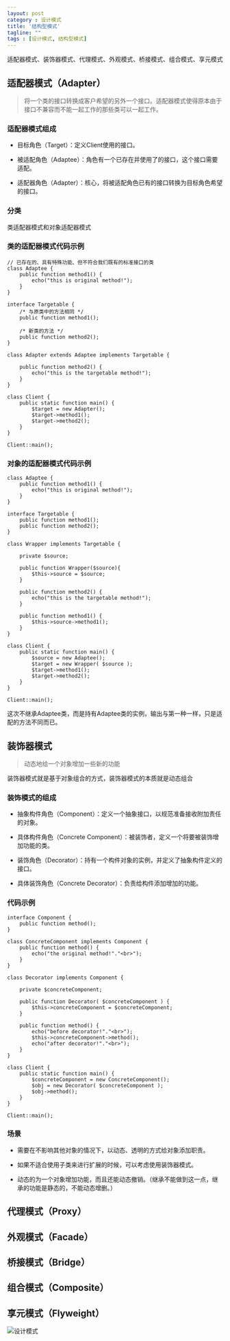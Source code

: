 ```yaml
---
layout: post
category : 设计模式
title: '结构型模式'
tagline: ""
tags : [设计模式, 结构型模式]
---
```


适配器模式、装饰器模式、代理模式、外观模式、桥接模式、组合模式、享元模式

## 适配器模式（Adapter）

> 将一个类的接口转换成客户希望的另外一个接口。适配器模式使得原本由于接口不兼容而不能一起工作的那些类可以一起工作。

### 适配器模式组成

- 目标角色（Target）：定义Client使用的接口。

- 被适配角色（Adaptee）：角色有一个已存在并使用了的接口，这个接口需要适配。

- 适配器角色（Adapter）：核心，将被适配角色已有的接口转换为目标角色希望的接口。

<!--break-->

### 分类

类适配器模式和对象适配器模式

### 类的适配器模式代码示例

	// 已存在的、具有特殊功能、但不符合我们既有的标准接口的类
	class Adaptee {
	    public function method1() {  
	        echo("this is original method!");  
	    } 
	}

	interface Targetable {    
	    /* 与原类中的方法相同 */  
	    public function method1();  
	  
	    /* 新类的方法 */  
	    public function method2();  
	} 

	class Adapter extends Adaptee implements Targetable {  
	 
	    public function method2() {  
	        echo("this is the targetable method!");  
	    }  
	}

	class Client {
	    public static function main() {  
	        $target = new Adapter();  
	        $target->method1();  
	        $target->method2();  
	    }  
	}     

	Client::main();

### 对象的适配器模式代码示例

	class Adaptee {
	    public function method1() {  
	        echo("this is original method!");  
	    } 
	}

	interface Targetable {    
	    public function method1();
	    public function method2();  
	} 

	class Wrapper implements Targetable {  
	  
	    private $source;  
	      
	    public function Wrapper($source){   
	        $this->source = $source;  
	    }

	    public function method2() {  
	        echo("this is the targetable method!");  
	    }  

	    public function method1() {  
	        $this->source->method1();  
	    }  
	}  

	class Client {    
	    public static function main() {  
	        $source = new Adaptee();  
	        $target = new Wrapper( $source );  
	        $target->method1();
	        $target->method2();
	    }  
	}     

	Client::main(); 

这次不继承Adaptee类，而是持有Adaptee类的实例，输出与第一种一样，只是适配的方法不同而已。

## 装饰器模式

> 动态地给一个对象增加一些新的功能

装饰器模式就是基于对象组合的方式，装饰器模式的本质就是动态组合

### 装饰模式的组成

- 抽象构件角色（Component）：定义一个抽象接口，以规范准备接收附加责任的对象。

- 具体构件角色（Concrete Component）：被装饰者，定义一个将要被装饰增加功能的类。

- 装饰角色（Decorator）：持有一个构件对象的实例，并定义了抽象构件定义的接口。

- 具体装饰角色（Concrete Decorator）：负责给构件添加增加的功能。

### 代码示例

	interface Component {  
	    public function method();  
	}  

	class ConcreteComponent implements Component {  
	    public function method() {  
	        echo("the original method!"."<br>");  
	    }  
	}

	class Decorator implements Component {  
	  
	    private $concreteComponent;  
	      
	    public function Decorator( $concreteComponent ) {   
	        $this->concreteComponent = $concreteComponent;  
	    }  
	 
	    public function method() {  
	        echo("before decorator!"."<br>");  
	        $this->concreteComponent->method();  
	        echo("after decorator!"."<br>");
	    }  
	}    

	class Client {
	    public static function main() {  
	        $concreteComponent = new ConcreteComponent();  
	        $obj = new Decorator( $concreteComponent );  
	        $obj->method();  
	    }  
	}     

	Client::main();

### 场景

- 需要在不影响其他对象的情况下，以动态、透明的方式给对象添加职责。

- 如果不适合使用子类来进行扩展的时候，可以考虑使用装饰器模式。

- 动态的为一个对象增加功能，而且还能动态撤销。（继承不能做到这一点，继承的功能是静态的，不能动态增删。）


## 代理模式（Proxy）

## 外观模式（Facade）

## 桥接模式（Bridge）

## 组合模式（Composite）

## 享元模式（Flyweight）

![设计模式](/images/201409/designpattern20140908.jpg)

